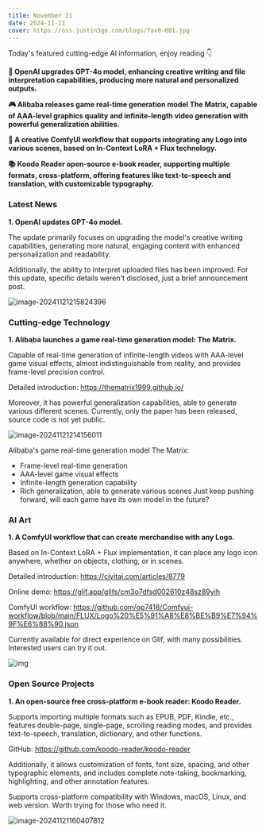```yaml
---
title: November 21
date: 2024-11-21
cover: https://oss.justin3go.com/blogs/fav0-001.jpg
---
```


Today's featured cutting-edge AI information, enjoy reading 👇

**🔄 OpenAI upgrades GPT-4o model, enhancing creative writing and file interpretation capabilities, producing more natural and personalized outputs.**

**🎮 Alibaba releases game real-time generation model The Matrix, capable of AAA-level graphics quality and infinite-length video generation with powerful generalization abilities.**

**🎨 A creative ComfyUI workflow that supports integrating any Logo into various scenes, based on In-Context LoRA + Flux technology.**

**📚 Koodo Reader open-source e-book reader, supporting multiple formats, cross-platform, offering features like text-to-speech and translation, with customizable typography.**

### Latest News

**1. OpenAI updates GPT-4o model.**

The update primarily focuses on upgrading the model's creative writing capabilities, generating more natural, engaging content with enhanced personalization and readability.

Additionally, the ability to interpret uploaded files has been improved. For this update, specific details weren't disclosed, just a brief announcement post.

![image-20241121215824396](https://cdn.jsdelivr.net/gh/freelander/oss@master/ai-daily/2024-11-21/image-20241121215824396.png)

### Cutting-edge Technology

**1. Alibaba launches a game real-time generation model: The Matrix.**

Capable of real-time generation of infinite-length videos with AAA-level game visual effects, almost indistinguishable from reality, and provides frame-level precision control.

Detailed introduction: https://thematrix1999.github.io/

Moreover, it has powerful generalization capabilities, able to generate various different scenes. Currently, only the paper has been released, source code is not yet public.

![image-20241121214156011](https://cdn.jsdelivr.net/gh/freelander/oss@master/ai-daily/2024-11-21/image-20241121214156011.png)

Alibaba's game real-time generation model The Matrix: 
- Frame-level real-time generation 
- AAA-level game visual effects 
- Infinite-length generation capability 
- Rich generalization, able to generate various scenes 
Just keep pushing forward, will each game have its own model in the future?

### AI Art

**1. A ComfyUI workflow that can create merchandise with any Logo.**

Based on In-Context LoRA + Flux implementation, it can place any logo icon anywhere, whether on objects, clothing, or in scenes.

Detailed introduction: https://civitai.com/articles/8779

Online demo: https://glif.app/glifs/cm3o7dfsd002610z48sz89yih

ComfyUI workflow: https://github.com/op7418/Comfyui-workflow/blob/main/FLUX/Logo%20%E5%91%A8%E8%BE%B9%E7%94%9F%E6%88%90.json

Currently available for direct experience on Glif, with many possibilities. Interested users can try it out.

![img](https://cdn.jsdelivr.net/gh/freelander/oss@master/ai-daily/2024-11-21/1&e=1735660799&s=mtvyvvtvyyyj&token=kIxbL07-8jAj8w1n4s9zv64FuZZNEATmlU_Vm6zD:wknjRQaqnpX01UwowVs2oTnJNaY=.png)

### Open Source Projects

**1. An open-source free cross-platform e-book reader: Koodo Reader.**

Supports importing multiple formats such as EPUB, PDF, Kindle, etc., features double-page, single-page, scrolling reading modes, and provides text-to-speech, translation, dictionary, and other functions.

GitHub: https://github.com/koodo-reader/koodo-reader

Additionally, it allows customization of fonts, font size, spacing, and other typographic elements, and includes complete note-taking, bookmarking, highlighting, and other annotation features.

Supports cross-platform compatibility with Windows, macOS, Linux, and web version. Worth trying for those who need it.

![image-20241121160407812](https://cdn.jsdelivr.net/gh/freelander/oss@master/ai-daily/2024-11-21/image-20241121160407812.png)